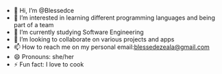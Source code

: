 - 👋 Hi, I’m @Blessedce
- 👀 I’m interested in learning different programming languages and being part of a team
- 🌱 I’m currently studying Software Engineering
- 💞️ I’m looking to collaborate on various projects and apps
- 📫 How to reach me on my personal email:blessedezeala@gmail.com
- 😄 Pronouns: she/her
- ⚡ Fun fact: I love to cook
<!---
Blessedce/Blessedce is a ✨ special ✨ repository because its `README.md` (this file) appears on your GitHub profile.
You can click the Preview link to take a look at your changes.
--->

